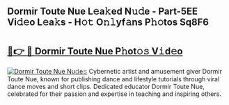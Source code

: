 ## Dormir Toute Nue L𝚎a𝚔ed N𝚞𝚍e - Part-5EE Vi𝚍𝚎o L𝚎a𝚔s - H𝚘𝚝 O𝚗𝚕yf𝚊ns P𝚑𝚘tos Sq8F6

# <h2><a href="http://kfea0p.oniu.top/?m=Dormir+Toute+Nue">🔗👉 🔴 Dormir Toute Nue P𝚑ot𝚘𝚜 V𝚒d𝚎o</a></h2>

[![Dormir Toute Nue Nu𝚍e𝚜](https://i.imgur.com/0qMVB7G.gif)](http://kfea0p.oniu.top/?m=Dormir+Toute+Nue)
Cybernetic artist and amusement giver Dormir Toute Nue, known for publishing dance and lifestyle tutorials through viral dance moves and short clips. Dedicated educator Dormir Toute Nue, celebrated for their passion and expertise in teaching and inspiring others.  
